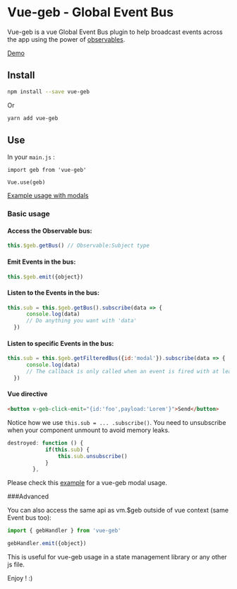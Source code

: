 # Vue-geb - Global Event Bus

Vue-geb is a vue Global Event Bus plugin to help broadcast events across the app using the power of [observables](https://github.com/Reactive-Extensions/RxJS).

[Demo](https://vouill.github.io/vue-geb/)

## Install

```bash
npm install --save vue-geb
```
Or
```bash
yarn add vue-geb
```
## Use

In your `main.js` : 
```
import geb from 'vue-geb'

Vue.use(geb)
```

 [Example usage with modals](https://github.com/vouill/vue-geb-example)
### Basic usage
#### Access the Observable bus:
``` javascript
this.$geb.getBus() // Observable:Subject type 
```
#### Emit Events in the bus:
``` javascript
this.$geb.emit({object}) 
```
#### Listen to the Events in the bus:
``` javascript
this.sub = this.$geb.getBus().subscribe(data => {
      console.log(data)
      // Do anything you want with 'data'
  })
```
#### Listen to specific Events in the bus:
``` javascript
this.sub = this.$geb.getFilteredBus({id:'modal'}).subscribe(data => {
      console.log(data)
      // The callback is only called when an event is fired with at least the id attribute equal to 'modal'
  })
```
#### Vue directive
```html
<button v-geb-click-emit="{id:'foo',payload:'Lorem'}">Send</button>
```

Notice how we use `this.sub = ... .subscribe()`. You need to unsubscribe when your component unmount to avoid memory leaks.

```javascript
destroyed: function () {
            if(this.sub) {
                this.sub.unsubscribe()
            }
        },
```

Please check this [example](https://github.com/vouill/vue-geb-example) for a vue-geb modal usage.

###Advanced

You can also access the same api as vm.$geb outside of vue context (same Event bus too):

```javascript
import { gebHandler } from 'vue-geb'

gebHandler.emit({object}) 
```
This is useful for vue-geb usage in a state management library or any other js file. 


Enjoy ! :)
 

